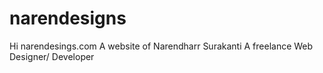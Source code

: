 narendesigns
============
Hi
narendesings.com A website of Narendharr Surakanti A freelance Web Designer/ Developer
